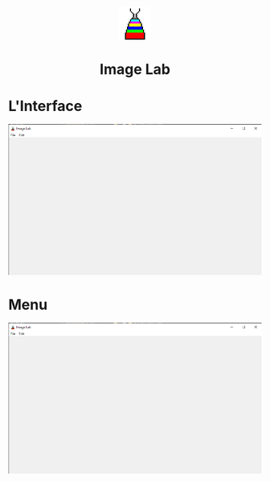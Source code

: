 <div align="center">
<img src="res/icon.png"/>
<h1>Image Lab</h1>
</div>
<div align="left">
</div>

# L'Interface

<img src="img_md/interface.png">

# Menu

<img src="img_md/interface.png">